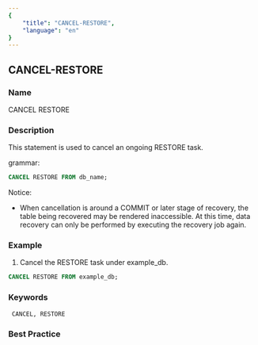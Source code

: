 ```yaml
---
{
    "title": "CANCEL-RESTORE",
    "language": "en"
}
---
```


<!--
Licensed to the Apache Software Foundation (ASF) under one
or more contributor license agreements.  See the NOTICE file
distributed with this work for additional information
regarding copyright ownership.  The ASF licenses this file
to you under the Apache License, Version 2.0 (the
"License"); you may not use this file except in compliance
with the License.  You may obtain a copy of the License at

  http://www.apache.org/licenses/LICENSE-2.0

Unless required by applicable law or agreed to in writing,
software distributed under the License is distributed on an
"AS IS" BASIS, WITHOUT WARRANTIES OR CONDITIONS OF ANY
KIND, either express or implied.  See the License for the
specific language governing permissions and limitations
under the License.
-->

## CANCEL-RESTORE

### Name

CANCEL RESTORE

### Description

This statement is used to cancel an ongoing RESTORE task.

grammar:

```sql
CANCEL RESTORE FROM db_name;
````

Notice:

- When cancellation is around a COMMIT or later stage of recovery, the table being recovered may be rendered inaccessible. At this time, data recovery can only be performed by executing the recovery job again.

### Example

1. Cancel the RESTORE task under example_db.

```sql
CANCEL RESTORE FROM example_db;
````

### Keywords

     CANCEL, RESTORE

### Best Practice
